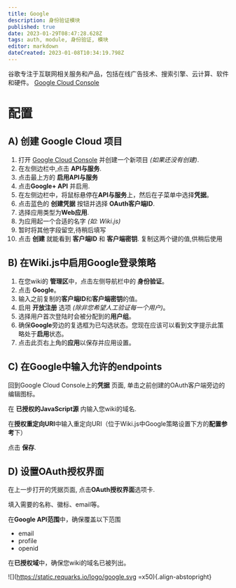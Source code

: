 ```yaml
---
title: Google
description: 身份验证模块
published: true
date: 2023-01-29T08:47:28.628Z
tags: auth, module, 身份验证, 模块
editor: markdown
dateCreated: 2023-01-08T10:34:19.798Z
---
```


谷歌专注于互联网相关服务和产品，包括在线广告技术、搜索引擎、云计算、软件和硬件。
[Google Cloud Console](https://console.developers.google.com/)

# 配置

## A) 创建 Google Cloud 项目

1. 打开 [Google Cloud Console](https://console.cloud.google.com/) 并创建一个新项目 *(如果还没有创建)*.
1. 在左侧边栏中,点击 **API与服务**.
1. 点击最上方的 **启用API与服务**
1. 点击**Google+ API** 并启用.
1. 在左侧边栏中，将鼠标悬停在**API与服务**上，然后在子菜单中选择**凭据**。
1. 点击蓝色的 **创建凭据** 按钮并选择 **OAuth客户端ID**.
1. 选择应用类型为**Web应用**.
1. 为应用起一个合适的名字 *(如: Wiki.js)*
1. 暂时将其他字段留空,待稍后填写
1. 点击 **创建** 就能看到 **客户端ID** 和 **客户端密钥**. 复制这两个键的值,供稍后使用

## B) 在Wiki.js中启用Google登录策略

1. 在您wiki的 **管理区**中，点击左侧导航栏中的 **身份验证**。
1. 点击 **Google**。
1. 输入之前复制的**客户端ID**和**客户端密钥**的值。
1. 启用 **开放注册** 选项 *(除非您希望人工验证每一个用户)*。
1. 选择用户首次登陆时会被分配到的**用户组**。
1. 确保**Google**旁边的复选框为已勾选状态。您现在应该可以看到文字提示此策略处于**启用**状态。
1. 点击此页右上角的**应用**以保存并应用设置。

## C) 在Google中输入允许的endpoints

回到Google Cloud Console上的**凭据** 页面, 单击之前创建的OAuth客户端旁边的编辑图标。

在 **已授权的JavaScript源** 内输入您wiki的域名.

在**授权重定向URI**中输入重定向URI（位于Wiki.js中Google策略设置下方的**配置参考**下）

点击 **保存**.

## D) 设置OAuth授权界面

在上一步打开的凭据页面, 点击**OAuth授权界面**选项卡.

填入需要的名称、徽标、email等。

在**Google API范围**中，确保覆盖以下范围
- email
- profile
- openid

在**已授权域**中，确保您wiki的域名已被列出。

![](https://static.requarks.io/logo/google.svg =x50){.align-abstopright}
  